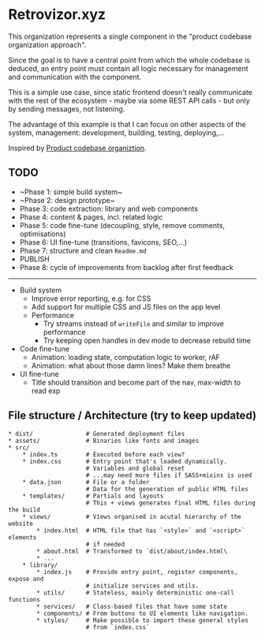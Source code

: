 # Retrovizor.xyz

This organization represents a single component in the "product codebase organization approach".
 
Since the goal is to have a central point from which the whole codebase is deduced, an entry point must contain all logic necessary for management and communication with the component.

This is a simple use case, since static frontend doesn't really communicate with the rest of the ecosystem - maybe via some REST API calls - but only by sending messages, not listening.

The advantage of this example is that I can focus on other aspects of the system, management: development, building, testing, deploying,...

Inspired by [Product codebase organiztion](https://gist.github.com/vjekoart/83f0e90fc2c1a5e45932414ddbf5d04d).

## TODO

* ~Phase 1: simple build system~
* ~Phase 2: design prototype~
* Phase 3: code extraction: library and web components
* Phase 4: content & pages, incl. related logic
* Phase 5: code fine-tune (decoupling, style, remove comments, optimisations)
* Phase 6: UI fine-tune (transitions, favicons, SEO,...)
* Phase 7: structure and clean `Readme.md`
* PUBLISH
* Phase 8: cycle of improvements from backlog after first feedback
---
* Build system
    * Improve error reporting, e.g. for CSS
    * Add support for multiple CSS and JS files on the app level
    * Performance
        * Try streams instead of `writeFile` and similar to improve performance 
        * Try keeping open handles in dev mode to decrease rebuild time
* Code fine-tune
    * Animation: loading state, computation logic to worker, rAF
    * Animation: what about those damn lines? Make them breathe
* UI fine-tune
    * Title should transition and become part of the nav, max-width to read exp

## File structure / Architecture (try to keep updated)

```
* dist/               # Generated deployment files
* assets/             # Binaries like fonts and images
* src/
    * index.ts        # Executed before each view?
    * index.css       # Entry point that's loaded dynamically.
                      # Variables and global reset
                      # ...may need more files if SASS+mixins is used
    * data.json       # File or a folder
                      # Data for the generation of public HTML files
    * templates/      # Partials and layouts
                      # This + views generates final HTML files during the build
    * views/          # Views organised in acutal hierarchy of the website
        * index.html  # HTML file that has `<style>` and `<script>` elements
                      # if needed
        * about.html  # Transformed to `dist/about/index.html\
        * ...
    * library/
        * index.js    # Provide entry point, register components, expose and
                      # initialize services and utils.
        * utils/      # Stateless, mainly deterministic one-call functions
        * services/   # Class-based files that have some state
        * components/ # From buttons to UI elements like navigation.
        * styles/     # Make possible to import these general styles
                      # from `index.css`
```